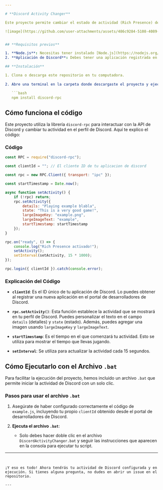 ```yaml
---

# **Discord Activity Changer**

Este proyecto permite cambiar el estado de actividad (Rich Presence) de tu cuenta de Discord, mostrando información personalizada sobre lo que estás jugando. Puedes configurar detalles como el título del juego, la imagen que aparece en tu perfil, y más.

![image](https://github.com/user-attachments/assets/486c9284-5108-4089-b83c-9aebee793773) ![image](https://github.com/user-attachments/assets/88cb9b43-4238-402c-81c2-e20d845378e1)


## **Requisitos previos**

1. **Node.js**: Necesitas tener instalado [Node.js](https://nodejs.org/) para ejecutar el código de este proyecto.
2. **Aplicación de Discord**: Debes tener una aplicación registrada en el [Portal de Desarrolladores de Discord](https://discord.com/developers/applications), para obtener el `clientId` de tu aplicación.

## **Instalación**

1. Clona o descarga este repositorio en tu computadora.
   
2. Abre una terminal en la carpeta donde descargaste el proyecto y ejecuta el siguiente comando para instalar las dependencias necesarias:

   ```bash
   npm install discord-rpc
   ```

## **Cómo funciona el código**

Este proyecto utiliza la librería `discord-rpc` para interactuar con la API de Discord y cambiar tu actividad en el perfil de Discord. Aquí te explico el código:

### **Código**

```javascript
const RPC = require("discord-rpc");

const clientId = ""; // El cliente ID de tu aplicacion de discord

const rpc = new RPC.Client({ transport: "ipc" });

const startTimestamp = Date.now();

async function setActivity() {
    if (!rpc) return;
    rpc.setActivity({
        details: "Playing example blabla",
        state: "This is a very good game!",
        largeImageKey: "example.png",
        largeImageText: "example", 
        startTimestamp: startTimestamp
    });
}

rpc.on("ready", () => {
    console.log("Rich Presence activado!");
    setActivity();
    setInterval(setActivity, 15 * 1000);
});

rpc.login({ clientId }).catch(console.error);
```

### **Explicación del Código**

- **`clientId`**: Es el ID único de tu aplicación de Discord. Lo puedes obtener al registrar una nueva aplicación en el portal de desarrolladores de Discord.
  
- **`rpc.setActivity()`**: Esta función establece la actividad que se mostrará en tu perfil de Discord. Puedes personalizar el texto en el campo `details` (detalles) y `state` (estado). Además, puedes agregar una imagen usando `largeImageKey` y `largeImageText`.

- **`startTimestamp`**: Es el tiempo en el que comenzará tu actividad. Esto se utiliza para mostrar el tiempo que llevas jugando.

- **`setInterval`**: Se utiliza para actualizar la actividad cada 15 segundos.

## **Cómo Ejecutarlo con el Archivo `.bat`**

Para facilitar la ejecución del proyecto, hemos incluido un archivo `.bat` que permite iniciar la actividad de Discord con un solo clic.

### **Pasos para usar el archivo `.bat`**

1. Asegúrate de haber configurado correctamente el código de `example.js`, incluyendo tu propio `clientId` obtenido desde el portal de desarrolladores de Discord.

2. **Ejecuta el archivo `.bat`**:
   - Solo debes hacer doble clic en el archivo `DiscordActivityChanger.bat` y seguir las instrucciones que aparecen en la consola para ejecutar tu script.
     
---
```


¡Y eso es todo! Ahora tendrás tu actividad de Discord configurada y en ejecución. Si tienes alguna pregunta, no dudes en abrir un issue en el repositorio.

---
